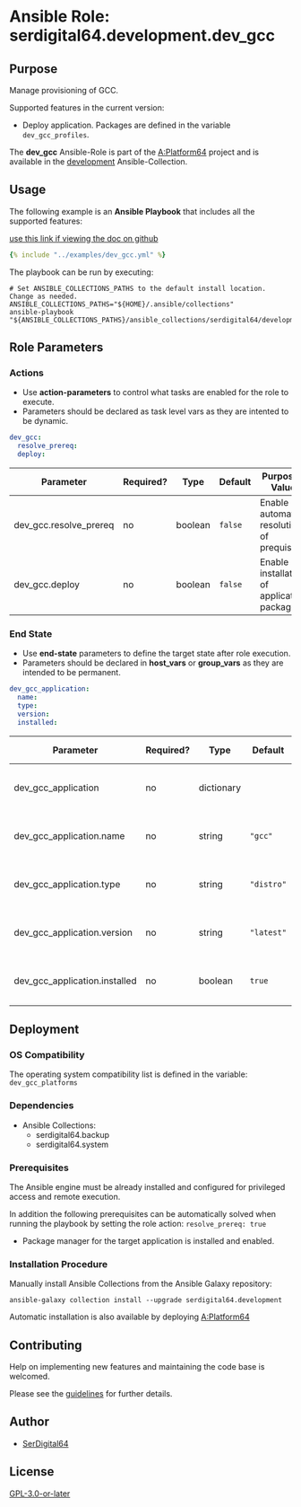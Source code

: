 # Ansible Role: serdigital64.development.dev_gcc

## Purpose

Manage provisioning of GCC.

Supported features in the current version:

- Deploy application. Packages are defined in the variable `dev_gcc_profiles`.

The **dev_gcc** Ansible-Role is part of the [A:Platform64](https://github.com/serdigital64/aplatform64) project and is available in the [development](https://aplatform64.readthedocs.io/en/latest/collections/development) Ansible-Collection.

## Usage

The following example is an **Ansible Playbook** that includes all the supported features:

[use this link if viewing the doc on github](https://github.com/aplatform64/development/blob/main/playbooks/dev_gcc.yml)

```yaml
{% include "../examples/dev_gcc.yml" %}
```

The playbook can be run by executing:

```shell
# Set ANSIBLE_COLLECTIONS_PATHS to the default install location. Change as needed.
ANSIBLE_COLLECTIONS_PATHS="${HOME}/.ansible/collections"
ansible-playbook "${ANSIBLE_COLLECTIONS_PATHS}/ansible_collections/serdigital64/development/playbooks/dev_gcc.yml"
```

## Role Parameters

### Actions

- Use **action-parameters** to control what tasks are enabled for the role to execute.
- Parameters should be declared as task level vars as they are intented to be dynamic.

```yaml
dev_gcc:
  resolve_prereq:
  deploy:
```

| Parameter              | Required? | Type    | Default | Purpose / Value                            |
| ---------------------- | --------- | ------- | ------- | ------------------------------------------ |
| dev_gcc.resolve_prereq | no        | boolean | `false` | Enable automatic resolution of prequisites |
| dev_gcc.deploy         | no        | boolean | `false` | Enable installation of application package |

### End State

- Use **end-state** parameters to define the target state after role execution.
- Parameters should be declared in **host_vars** or **group_vars** as they are intended to be permanent.

```yaml
dev_gcc_application:
  name:
  type:
  version:
  installed:
```

| Parameter                     | Required? | Type       | Default    | Purpose / Value                    |
| ----------------------------- | --------- | ---------- | ---------- | ---------------------------------- |
| dev_gcc_application           | no        | dictionary |            | Set application package end state  |
| dev_gcc_application.name      | no        | string     | `"gcc"`    | Select application package name    |
| dev_gcc_application.type      | no        | string     | `"distro"` | Select application package type    |
| dev_gcc_application.version   | no        | string     | `"latest"` | Select application package version |
| dev_gcc_application.installed | no        | boolean    | `true`     | Set application package end state  |

## Deployment

### OS Compatibility

The operating system compatibility list is defined in the variable: `dev_gcc_platforms`

### Dependencies

- Ansible Collections:
  - serdigital64.backup
  - serdigital64.system

### Prerequisites

The Ansible engine must be already installed and configured for privileged access and remote execution.

In addition the following prerequisites can be automatically solved when running the playbook by setting the role action: `resolve_prereq: true`

- Package manager for the target application is installed and enabled.

### Installation Procedure

Manually install Ansible Collections from the Ansible Galaxy repository:

```shell
ansible-galaxy collection install --upgrade serdigital64.development
```

Automatic installation is also available by deploying [A:Platform64](https://aplatform64.readthedocs.io/en/latest/#deployment)

## Contributing

Help on implementing new features and maintaining the code base is welcomed.

Please see the [guidelines](https://aplatform64.readthedocs.io/en/latest/contributing/CONTRIBUTING) for further details.

## Author

- [SerDigital64](https://serdigital64.github.io/)

## License

[GPL-3.0-or-later](https://www.gnu.org/licenses/gpl-3.0.txt)
